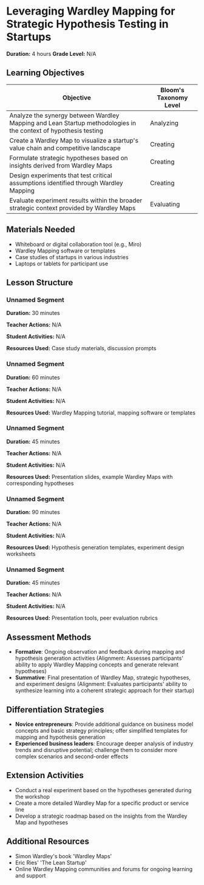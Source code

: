 # Leveraging Wardley Mapping for Strategic Hypothesis Testing in Startups

**Duration:** 4 hours **Grade Level:** N/A

## Learning Objectives

| Objective | Bloom's Taxonomy Level |
|-----------|-------------------------|
| Analyze the synergy between Wardley Mapping and Lean Startup methodologies in the context of hypothesis testing | Analyzing |
| Create a Wardley Map to visualize a startup's value chain and competitive landscape | Creating |
| Formulate strategic hypotheses based on insights derived from Wardley Maps | Creating |
| Design experiments that test critical assumptions identified through Wardley Mapping | Creating |
| Evaluate experiment results within the broader strategic context provided by Wardley Maps | Evaluating |

## Materials Needed
* Whiteboard or digital collaboration tool (e.g., Miro)
* Wardley Mapping software or templates
* Case studies of startups in various industries
* Laptops or tablets for participant use

## Lesson Structure
### Unnamed Segment
**Duration:** 30 minutes

**Teacher Actions:** N/A

**Student Activities:** N/A

**Resources Used:** Case study materials, discussion prompts

### Unnamed Segment
**Duration:** 60 minutes

**Teacher Actions:** N/A

**Student Activities:** N/A

**Resources Used:** Wardley Mapping tutorial, mapping software or templates

### Unnamed Segment
**Duration:** 45 minutes

**Teacher Actions:** N/A

**Student Activities:** N/A

**Resources Used:** Presentation slides, example Wardley Maps with corresponding hypotheses

### Unnamed Segment
**Duration:** 90 minutes

**Teacher Actions:** N/A

**Student Activities:** N/A

**Resources Used:** Hypothesis generation templates, experiment design worksheets

### Unnamed Segment
**Duration:** 45 minutes

**Teacher Actions:** N/A

**Student Activities:** N/A

**Resources Used:** Presentation tools, peer evaluation rubrics

## Assessment Methods
* **Formative**: Ongoing observation and feedback during mapping and hypothesis generation activities (Alignment: Assesses participants' ability to apply Wardley Mapping concepts and generate relevant hypotheses)
* **Summative**: Final presentation of Wardley Map, strategic hypotheses, and experiment designs (Alignment: Evaluates participants' ability to synthesize learning into a coherent strategic approach for their startup)

## Differentiation Strategies
* **Novice entrepreneurs**: Provide additional guidance on business model concepts and basic strategy principles; offer simplified templates for mapping and hypothesis generation
* **Experienced business leaders**: Encourage deeper analysis of industry trends and disruptive potential; challenge them to consider more complex scenarios and second-order effects

## Extension Activities
* Conduct a real experiment based on the hypotheses generated during the workshop
* Create a more detailed Wardley Map for a specific product or service line
* Develop a strategic roadmap based on the insights from the Wardley Map and hypotheses

## Additional Resources
* Simon Wardley's book 'Wardley Maps'
* Eric Ries' 'The Lean Startup'
* Online Wardley Mapping communities and forums for ongoing learning and support

